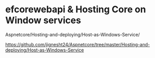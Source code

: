 # efcorewebapi & Hosting Core on Window services
Aspnetcore/Hosting-and-deploying/Host-as-Windows-Service/

https://github.com/jignesht24/Aspnetcore/tree/master/Hosting-and-deploying/Host-as-Windows-Service
